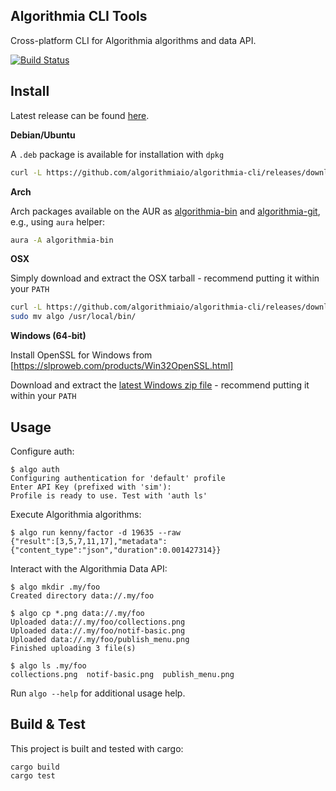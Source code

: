 Algorithmia CLI Tools
---------------------

Cross-platform CLI for Algorithmia algorithms and data API.

[![Build Status](https://travis-ci.org/algorithmiaio/algorithmia-cli.svg)](https://travis-ci.org/algorithmiaio/algorithmia-cli)


## Install

Latest release can be found [here](https://github.com/algorithmiaio/algorithmia-cli/releases/latest).

**Debian/Ubuntu**

A `.deb` package is available for installation with `dpkg`

```bash
curl -L https://github.com/algorithmiaio/algorithmia-cli/releases/download/v1.0.0-beta.1/algorithmia_1.0.0-beta.1_amd64.deb | sudo dpkg -i
```

**Arch**

Arch packages available on the AUR as [algorithmia-bin](https://aur4.archlinux.org/packages/algorithmia-bin/) and [algorithmia-git](https://aur4.archlinux.org/packages/algorithmia-git/), e.g., using `aura` helper:

```bash
aura -A algorithmia-bin
```

**OSX**

Simply download and extract the OSX tarball - recommend putting it within your `PATH`

```bash
curl -L https://github.com/algorithmiaio/algorithmia-cli/releases/download/v1.0.0-beta.1/algorithmia_osx.tar.gz | tar -xz
sudo mv algo /usr/local/bin/
```

**Windows (64-bit)**

Install OpenSSL for Windows from [https://slproweb.com/products/Win32OpenSSL.html]

Download and extract the [latest Windows zip file](https://github.com/algorithmiaio/algorithmia-cli/releases/download/v1.0.0-beta.1/algorithmia_win64.zip) - recommend putting it within your `PATH`


## Usage

Configure auth:

    $ algo auth
    Configuring authentication for 'default' profile
    Enter API Key (prefixed with 'sim'):
    Profile is ready to use. Test with 'auth ls'

Execute Algorithmia algorithms:

    $ algo run kenny/factor -d 19635 --raw
    {"result":[3,5,7,11,17],"metadata":{"content_type":"json","duration":0.001427314}}

Interact with the Algorithmia Data API:

    $ algo mkdir .my/foo
    Created directory data://.my/foo

    $ algo cp *.png data://.my/foo
    Uploaded data://.my/foo/collections.png
    Uploaded data://.my/foo/notif-basic.png
    Uploaded data://.my/foo/publish_menu.png
    Finished uploading 3 file(s)

    $ algo ls .my/foo
    collections.png  notif-basic.png  publish_menu.png

Run `algo --help` for additional usage help.

## Build & Test

This project is built and tested with cargo:

    cargo build
    cargo test

